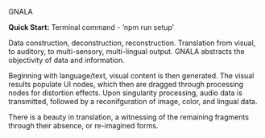 GNALA

<strong>Quick Start:</strong> Terminal command - ‘npm run setup’ 

Data construction, deconstruction, reconstruction.  Translation from visual, to auditory, to multi-sensory, multi-lingual output.  GNALA abstracts the objectivity of data and information.  

Beginning with language/text, visual content is then generated. The visual results populate UI nodes, which then are dragged through processing nodes for distortion effects.  Upon singularity processing, audio data is transmitted, followed by a reconifguration of image, color, and lingual data.  

There is a beauty in translation, a witnessing of the remaining fragments through their absence, or re-imagined forms.